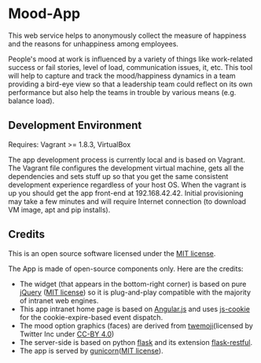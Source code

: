 # Mood-App
This web service helps to anonymously collect the measure of happiness
  and the reasons for unhappiness among employees.

People's mood at work is influenced by a variety of things like work-related
  success or fail stories, level of load, communication issues, it, etc. This
  tool will help to capture and track the mood/happiness dynamics in a team
  providing a bird-eye view so that a leadership team could reflect on its own
  performance but also help the teams in trouble by various means
  (e.g. balance load).

## Development Environment
Requires: Vagrant >= 1.8.3, VirtualBox

The app development process is currently local and is based on Vagrant. The Vagrant file configures the development virtual machine, gets all the dependencies and sets stuff up so that you get the same consistent development experience regardless of your host OS. When the vagrant is up you should get the app front-end at 192.168.42.42. Initial provisioning may take a few minutes and will require Internet connection (to download VM image, apt and pip installs).

## Credits
This is an open source software licensed under the [MIT license](https://opensource.org/licenses/MIT).

The App is made of open-source components only. Here are the credits:

* The widget (that appears in the bottom-right corner) is based on pure [jQuery](https://jquery.org) ([MIT license](https://jquery.org/license/)) so it is plug-and-play compatible with the majority of intranet web engines.
* This app intranet home page is based on [Angular.js](https://angularjs.org/) and uses  [js-cookie](https://github.com/js-cookie/js-cookie) for the cookie-expire-based event dispatch.
* The mood option graphics (faces) are derived from [twemoji](https://github.com/twitter/twemoji)(licensed by Twitter Inc under  [CC-BY 4.0](https://creativecommons.org/licenses/by/4.0/))
* The server-side is based on python [flask](http://flask.pocoo.org/docs/0.12/) and its extension [flask-restful](https://flask-restful.readthedocs.io/en/0.3.5/).
* The app is served by [gunicorn](http://gunicorn.org/)([MIT license](https://github.com/benoitc/gunicorn/blob/master/LICENSE)).
